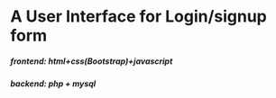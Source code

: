 <h1> A User Interface for Login/signup form</h1>
<h5> frontend: html+css(Bootstrap)+javascript</h5>
<h5> backend: php + mysql</h5>
